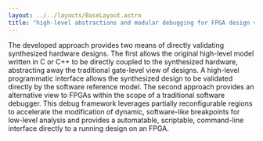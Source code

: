 ```yaml
---
layout: ../../layouts/BaseLayout.astro
title: "high-level abstractions and modular debugging for FPGA design validation - y. iskander et al., 2014"
---
```

The developed approach provides two means of directly validating synthesized hardware designs.
The first allows the original high-level model written in C or C++ to be directly coupled to the synthesized hardware, abstracting away the traditional gate-level view of designs. 
A high-level programmatic interface allows the synthesized design to be validated directly by the software reference model. 
The second approach provides an alternative view to FPGAs within the scope of a traditional software debugger. 
This debug framework leverages partially reconfigurable regions to accelerate the modification of dynamic, software-like breakpoints for low-level analysis and provides a automatable, scriptable, command-line interface directly to a running design on an FPGA.
